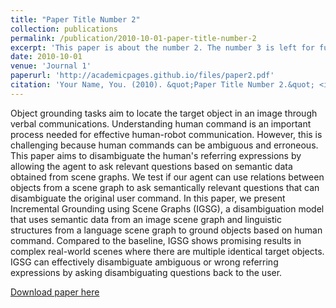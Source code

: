 ```yaml
---
title: "Paper Title Number 2"
collection: publications
permalink: /publication/2010-10-01-paper-title-number-2
excerpt: 'This paper is about the number 2. The number 3 is left for future work.'
date: 2010-10-01
venue: 'Journal 1'
paperurl: 'http://academicpages.github.io/files/paper2.pdf'
citation: 'Your Name, You. (2010). &quot;Paper Title Number 2.&quot; <i>Journal 1</i>. 1(2).'
---
```

Object grounding tasks aim to locate the target object in an image through verbal communications. Understanding human command is an important process needed for effective human-robot communication. However, this is challenging because human commands can be ambiguous and erroneous. This paper aims to disambiguate the human's referring expressions by allowing the agent to ask relevant questions based on semantic data obtained from scene graphs. We test if our agent can use relations between objects from a scene graph to ask semantically relevant questions that can disambiguate the original user command. In this paper, we present Incremental Grounding using Scene Graphs (IGSG), a disambiguation model that uses semantic data from an image scene graph and linguistic structures from a language scene graph to ground objects based on human command. Compared to the baseline, IGSG shows promising results in complex real-world scenes where there are multiple identical target objects. IGSG can effectively disambiguate ambiguous or wrong referring expressions by asking disambiguating questions back to the user.

[Download paper here](https://arxiv.org/pdf/2201.01901.pdf)

<!-- Recommended citation: Your Name, You. (2009). "Paper Title Number 1." <i>Journal 1</i>. 1(1). -->
